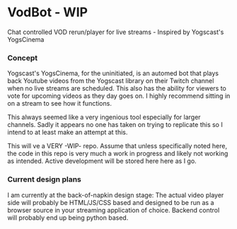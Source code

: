 # VodBot - WIP
Chat controlled VOD rerun/player for live streams - Inspired by Yogscast's YogsCinema

### Concept
Yogscast's YogsCinema, for the uninitiated, is an automed bot that plays back Youtube videos from the Yogscast library on their Twitch channel when no live streams are scheduled. This also has the ability for viewers to vote for upcoming videos as they day goes on. I highly recommend sitting in on a stream to see how it functions.

This always seemed like a very ingenious tool especially for larger channels. Sadly it appears no one has taken on trying to replicate this so I intend to at least make an attempt at this.

This will ve a VERY -WIP- repo. Assume that unless specifically noted here, the code in this repo is very much a work in progress and likely not working as intended. Active development will be stored here here as I go.

### Current design plans
I am currently at the back-of-napkin design stage: The actual video player side will probably be HTML/JS/CSS based and designed to be run as a browser source in your streaming application of choice. Backend control will probably end up being python based.

